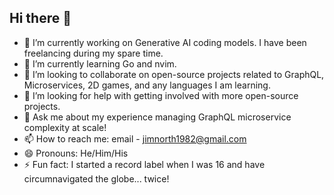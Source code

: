 ## Hi there 👋

- 🔭 I’m currently working on Generative AI coding models. I have been freelancing during my spare time.
- 🌱 I’m currently learning Go and nvim.
- 👯 I’m looking to collaborate on open-source projects related to GraphQL, Microservices, 2D games, and any languages I am learning.
- 🤔 I’m looking for help with getting involved with more open-source projects.
- 💬 Ask me about my experience managing GraphQL microservice complexity at scale!
- 📫 How to reach me: email - jimnorth1982@gmail.com
- 😄 Pronouns: He/Him/His
- ⚡ Fun fact: I started a record label when I was 16 and have circumnavigated the globe... twice!

